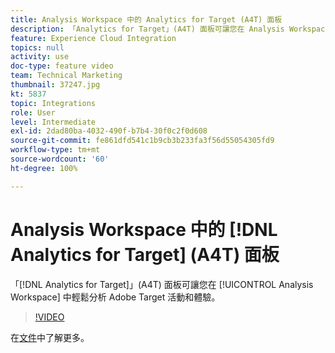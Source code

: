 ```yaml
---
title: Analysis Workspace 中的 Analytics for Target (A4T) 面板
description: 「Analytics for Target」(A4T) 面板可讓您在 Analysis Workspace 中輕鬆分析 Adobe Target 活動和體驗。
feature: Experience Cloud Integration
topics: null
activity: use
doc-type: feature video
team: Technical Marketing
thumbnail: 37247.jpg
kt: 5837
topic: Integrations
role: User
level: Intermediate
exl-id: 2dad80ba-4032-490f-b7b4-30f0c2f0d608
source-git-commit: fe861dfd541c1b9cb3b233fa3f56d55054305fd9
workflow-type: tm+mt
source-wordcount: '60'
ht-degree: 100%

---
```


# Analysis Workspace 中的 [!DNL Analytics for Target] (A4T) 面板

「[!DNL Analytics for Target]」(A4T) 面板可讓您在 [!UICONTROL Analysis Workspace] 中輕鬆分析 Adobe Target 活動和體驗。

>[!VIDEO](https://video.tv.adobe.com/v/37247/?quality=12&learn=on)

在[文件](https://experienceleague.adobe.com/docs/analytics/analyze/analysis-workspace/panels/a4t-panel.html?lang=zh-Hant)中了解更多。
